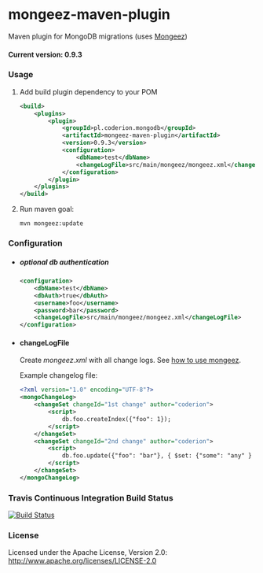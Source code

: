 # mongeez-maven-plugin
Maven plugin for MongoDB migrations (uses [Mongeez](https://github.com/mongeez/mongeez))

#### Current version: 0.9.3

### Usage

1. Add build plugin dependency to your POM

    ```xml
    <build>
        <plugins>
            <plugin>
                <groupId>pl.coderion.mongodb</groupId>
                <artifactId>mongeez-maven-plugin</artifactId>
                <version>0.9.3</version>
                <configuration>
                    <dbName>test</dbName>
                    <changeLogFile>src/main/mongeez/mongeez.xml</changeLogFile>
                </configuration>
            </plugin>
        </plugins>
    </build>
    ```

2. Run maven goal:

    ```
    mvn mongeez:update
    ```


### Configuration

* ##### optional db authentication

    ```xml
    <configuration>
        <dbName>test</dbName>
        <dbAuth>true</dbAuth>
        <username>foo</username>
        <password>bar</password>
        <changeLogFile>src/main/mongeez/mongeez.xml</changeLogFile>
    </configuration>
    ```

* #### changeLogFile

    Create _mongeez.xml_ with all change logs. See [how to use mongeez](https://github.com/mongeez/mongeez/wiki/How-to-use-mongeez).

    Example changelog file:

    ```xml
    <?xml version="1.0" encoding="UTF-8"?>
    <mongoChangeLog>
        <changeSet changeId="1st change" author="coderion">
            <script>
                db.foo.createIndex({"foo": 1});
            </script>
        </changeSet>
        <changeSet changeId="2nd change" author="coderion">
            <script>
                db.foo.update({"foo": "bar"}, { $set: {"some": "any" } }, { multi: true });
            </script>
        </changeSet>
    </mongoChangeLog>
    ```

### Travis Continuous Integration Build Status

[![Build Status](https://travis-ci.org/coderion/mongeez-maven-plugin.svg?branch=master)](https://travis-ci.org/coderion/mongeez-maven-plugin)

### License
Licensed under the Apache License, Version 2.0: http://www.apache.org/licenses/LICENSE-2.0

